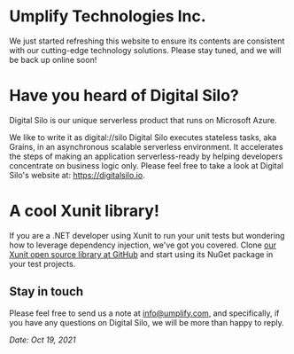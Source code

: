 # Umplify Technologies Inc.
We just started refreshing this website to ensure its contents are consistent with our cutting-edge technology solutions. Please stay tuned, and we will be back up online soon!

# Have you heard of Digital Silo?
Digital Silo is our unique serverless product that runs on Microsoft Azure. 

We like to write it as digital://silo
Digital Silo executes stateless tasks, aka Grains, in an asynchronous scalable serverless environment. It accelerates the steps of making an application serverless-ready by helping developers concentrate on business logic only. Please feel free to take a look at Digital Silo's website at: https://digitalsilo.io.

# A cool Xunit library!

If you are a .NET developer using Xunit to run your unit tests but wondering how to leverage dependency injection, we've got you covered. Clone [our Xunit open source library at GitHub](https://github.com/Umplify/xunit-dependency-injection) and start using its NuGet package in your test projects.

## Stay in touch
Please feel free to send us a note at info@umplify.com, and specifically, if you have any questions on Digital Silo, we will be more than happy to reply.

*Date: Oct 19, 2021*
